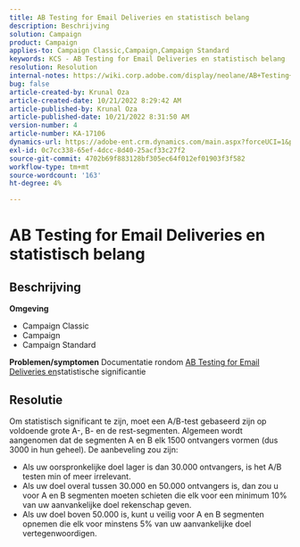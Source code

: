 ```yaml
---
title: AB Testing for Email Deliveries en statistisch belang
description: Beschrijving
solution: Campaign
product: Campaign
applies-to: Campaign Classic,Campaign,Campaign Standard
keywords: KCS - AB Testing for Email Deliveries en statistisch belang
resolution: Resolution
internal-notes: https://wiki.corp.adobe.com/display/neolane/AB+Testing+for+Email+Deliveries
bug: false
article-created-by: Krunal Oza
article-created-date: 10/21/2022 8:29:42 AM
article-published-by: Krunal Oza
article-published-date: 10/21/2022 8:31:50 AM
version-number: 4
article-number: KA-17106
dynamics-url: https://adobe-ent.crm.dynamics.com/main.aspx?forceUCI=1&pagetype=entityrecord&etn=knowledgearticle&id=fa5ed781-1a51-ed11-bba2-0022480867fb
exl-id: 0c7cc338-65ef-4dcc-8d40-25acf33c27f2
source-git-commit: 4702b69f883128bf305ec64f012ef01903f3f582
workflow-type: tm+mt
source-wordcount: '163'
ht-degree: 4%

---
```


# AB Testing for Email Deliveries en statistisch belang

## Beschrijving

<b>Omgeving</b>
- Campaign Classic
- Campaign
- Campaign Standard



<b>Problemen/symptomen</b>
Documentatie rondom [AB Testing for Email Deliveries en](https://wiki.corp.adobe.com/display/neolane/AB+Testing+for+Email+Deliveries)statistische significantie


## Resolutie


Om statistisch significant te zijn, moet een A/B-test gebaseerd zijn op voldoende grote A-, B- en de rest-segmenten. Algemeen wordt aangenomen dat de segmenten A en B elk 1500 ontvangers vormen (dus 3000 in hun geheel). De aanbeveling zou zijn:

- Als uw oorspronkelijke doel lager is dan 30.000 ontvangers, is het A/B testen min of meer irrelevant.
- Als uw doel overal tussen 30.000 en 50.000 ontvangers is, dan zou u voor A en B segmenten moeten schieten die elk voor een minimum 10% van uw aanvankelijke doel rekenschap geven.
- Als uw doel boven 50.000 is, kunt u veilig voor A en B segmenten opnemen die elk voor minstens 5% van uw aanvankelijke doel vertegenwoordigen.

